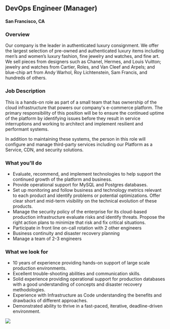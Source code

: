 ## DevOps Engineer (Manager)
#### San Francisco, CA

### Overview
Our company is the leader in authenticated luxury consignment. We offer the largest selection of pre-owned and authenticated luxury items including men’s and women’s luxury fashion, fine jewelry and watches, and fine art. We sell pieces from designers such as Chanel, Hermes, and Louis Vuitton; jewelry and watches from Cartier, Roles, and Van Cleef and Arpels; and blue-chip art from Andy Warhol, Roy Lichtenstein, Sam Francis, and hundreds of others.

### Job Description
This is a hands-on role as part of a small team that has ownership of the cloud infrastructure that powers our company's e-commerce platform. The primary responsibility of this position will be to ensure the continued uptime of the platform by identifying issues before they result in service interruptions and working to architect and implement resilient and performant systems.

In addition to maintaining these systems, the person in this role will configure and manage third-party services including our Platform as a Service, CDN, and security solutions.

### What you'll do
+ Evaluate, recommend, and implement technologies to help support the continued growth of the platform and business.
+ Provide operational support for MySQL and Postgres databases.
+ Set up monitoring and follow business and technology metrics relevant to each product and identify problems or potential optimizations. Offer clear short and mid-term visibility on the technical evolution of these products.
+ Manage the security policy of the enterprise for its cloud-based production infrastructure evaluate risks and identify threats. Propose the right action plans to minimize that risk and fix critical situations.
+ Participate in front line on-call rotation with 2 other engineers
+ Business continuity and disaster recovery planning
+ Manage a team of 2-3 engineers

### What we look for
+ 10 years of experience providing hands-on support of large scale production environments.
+ Excellent trouble-shooting abilities and communication skills.
+ Solid experience providing operational support for production databases with a good understanding of concepts and disaster recovery methodologies.
+ Experience with Infrastructure as Code understanding the benefits and drawbacks of different approaches.
+ Demonstrated ability to thrive in a fast-paced, iterative, deadline-driven environment.


[<img src='https://dabuttonfactory.com/button.png?t=Apply&f=Calibri-Bold&ts=24&tc=fff&tshs=1&tshc=000&hp=20&vp=8&c=5&bgt=gradient&bgc=3d85c6&ebgc=073763'>](https://letsrockit.co/users/auth/github?job_id=vghlifjlywxszwfs-devops-engineer-manager)
